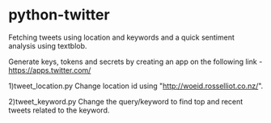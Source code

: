 # python-twitter
Fetching tweets using location and keywords and a quick sentiment analysis using textblob.

Generate keys, tokens and secrets by creating an app on the following link - https://apps.twitter.com/

1)tweet_location.py
Change location id using "http://woeid.rosselliot.co.nz/".

2)tweet_keyword.py
Change the query/keyword to find top and recent tweets related to the keyword.
